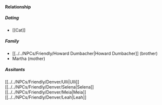 #### Relationship
##### Dating
- [[Cat]]

##### Family
- [[../../NPCs/Friendly/Howard Dumbacher|Howard Dumbacher]] (brother)
- Martha (mother)

##### Assitants
[[../../NPCs/Friendly/Denver/Ulli|Ulli]]
[[../../NPCs/Friendly/Denver/Selena|Selena]]
[[../../NPCs/Friendly/Denver/Meia|Meia]]
[[../../NPCs/Friendly/Denver/Leah|Leah]]

